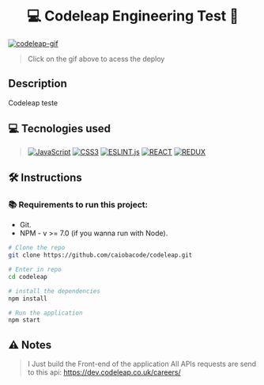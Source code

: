 <h1 align="center">💻 Codeleap Engineering Test 🧪</h1>

<a href="https://codeleap-seven.vercel.app/signup" target="_blank"><img alt="codeleap-gif" src="./codeleap.gif"></a>

> Click on the gif above to acess the deploy


## Description
<p>Codeleap teste</p>

## 💻 Tecnologies used
> [![JavaScript][JavaScript]][JavaScript-url]
[![CSS3][CSS3]][CSS3-url]
[![ESLINT.js][ESLINT]][ESLINT-url]
[![REACT][REACT]][REACT-url]
[![REDUX][REDUX]][REDUX-url]

## 🛠️ Instructions

### 📚 Requirements to run this project:
- Git.
- NPM - v >= 7.0 (if you wanna run with Node).

```bash
# Clone the repo
git clone https://github.com/caiobacode/codeleap.git

# Enter in repo
cd codeleap

# install the dependencies
npm install

# Run the application
npm start
```

## ⚠️ Notes

> I Just build the Front-end of the application
> All APIs requests are send to this api: https://dev.codeleap.co.uk/careers/


[JavaScript]: https://img.shields.io/badge/-JavaScript-F7DF1E?style=for-the-badge&logo=node.js&logoColor=black
[JavaScript-url]: https://www.javascript.com
[REACT]: https://img.shields.io/badge/-React.js-20232A?style=for-the-badge&logo=react
[REACT-url]: https://legacy.reactjs.org/docs/getting-started.html

[REDUX]: https://img.shields.io/badge/-Redux-764abc?style=for-the-badge&logo=redux&logoColor=black
[REDUX-url]: https://redux.js.org

[CSS3]: https://img.shields.io/badge/css_3-1572B6?style=for-the-badge&logo=css3&logoColor=white
[CSS3-url]: https://developer.mozilla.org/pt-BR/docs/Web/CSS

[ESLINT]: https://img.shields.io/badge/-Eslint-4B32C3?style=for-the-badge&logo=eslint&logoColor=black
[ESLINT-url]: https://eslint.org
